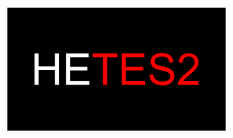 ![HyperEssentials Branding](https://raw.githubusercontent.com/Biblioklept/hyperessentials/main/img/hetes2.png)
